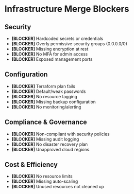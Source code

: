 # Infrastructure Merge Blockers

## Security
- **[BLOCKER]** Hardcoded secrets or credentials
- **[BLOCKER]** Overly permissive security groups (0.0.0.0/0)
- **[BLOCKER]** Missing encryption at rest
- **[BLOCKER]** No MFA for admin access
- **[BLOCKER]** Exposed management ports

## Configuration
- **[BLOCKER]** Terraform plan fails
- **[BLOCKER]** Default/weak passwords
- **[BLOCKER]** No resource tagging
- **[BLOCKER]** Missing backup configuration
- **[BLOCKER]** No monitoring/alerting

## Compliance & Governance
- **[BLOCKER]** Non-compliant with security policies
- **[BLOCKER]** Missing audit logging
- **[BLOCKER]** No disaster recovery plan
- **[BLOCKER]** Unapproved cloud regions

## Cost & Efficiency
- **[BLOCKER]** No resource limits
- **[BLOCKER]** Missing auto-scaling
- **[BLOCKER]** Unused resources not cleaned up

